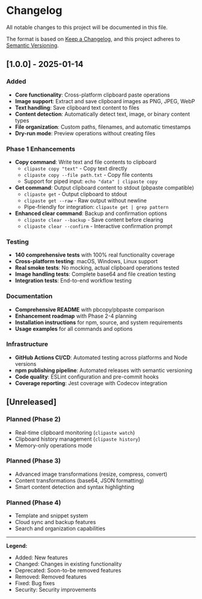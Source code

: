 # Changelog

All notable changes to this project will be documented in this file.

The format is based on [Keep a Changelog](https://keepachangelog.com/en/1.0.0/),
and this project adheres to [Semantic Versioning](https://semver.org/spec/v2.0.0.html).

## [1.0.0] - 2025-01-14

### Added
- **Core functionality**: Cross-platform clipboard paste operations
- **Image support**: Extract and save clipboard images as PNG, JPEG, WebP
- **Text handling**: Save clipboard text content to files
- **Content detection**: Automatically detect text, image, or binary content types
- **File organization**: Custom paths, filenames, and automatic timestamps
- **Dry-run mode**: Preview operations without creating files

### Phase 1 Enhancements
- **Copy command**: Write text and file contents to clipboard
  - `clipaste copy "text"` - Copy text directly
  - `clipaste copy --file path.txt` - Copy file contents
  - Support for piped input: `echo "data" | clipaste copy`
- **Get command**: Output clipboard content to stdout (pbpaste compatible)
  - `clipaste get` - Output clipboard to stdout
  - `clipaste get --raw` - Raw output without newline
  - Pipe-friendly for integration: `clipaste get | grep pattern`
- **Enhanced clear command**: Backup and confirmation options
  - `clipaste clear --backup` - Save content before clearing
  - `clipaste clear --confirm` - Interactive confirmation prompt

### Testing
- **140 comprehensive tests** with 100% real functionality coverage
- **Cross-platform testing**: macOS, Windows, Linux support
- **Real smoke tests**: No mocking, actual clipboard operations tested
- **Image handling tests**: Complete base64 and file creation testing
- **Integration tests**: End-to-end workflow testing

### Documentation
- **Comprehensive README** with pbcopy/pbpaste comparison
- **Enhancement roadmap** with Phase 2-4 planning
- **Installation instructions** for npm, source, and system requirements
- **Usage examples** for all commands and options

### Infrastructure
- **GitHub Actions CI/CD**: Automated testing across platforms and Node versions
- **npm publishing pipeline**: Automated releases with semantic versioning
- **Code quality**: ESLint configuration and pre-commit hooks
- **Coverage reporting**: Jest coverage with Codecov integration

## [Unreleased]

### Planned (Phase 2)
- Real-time clipboard monitoring (`clipaste watch`)
- Clipboard history management (`clipaste history`)
- Memory-only operations mode

### Planned (Phase 3) 
- Advanced image transformations (resize, compress, convert)
- Content transformations (base64, JSON formatting)
- Smart content detection and syntax highlighting

### Planned (Phase 4)
- Template and snippet system
- Cloud sync and backup features  
- Search and organization capabilities

---

**Legend:**
- Added: New features
- Changed: Changes in existing functionality  
- Deprecated: Soon-to-be removed features
- Removed: Removed features
- Fixed: Bug fixes
- Security: Security improvements
